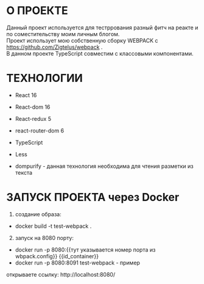 # О ПРОЕКТЕ <br>
Данный проект используется для тестррования разный фитч на реакте и по соместительству моим личным блогом.<br>
Проект использует мою собственную сборку WEBPACK с https://github.com/Zigtelus/webpack .<br>
В данном проекте TypeScript совместим с классовыми компонентами.

# ТЕХНОЛОГИИ <br>
- React 16 <br>
- React-dom 16 <br>
- React-redux 5 <br>
- react-router-dom 6 <br>
- TypeScript <br>
- Less <br>

- dompurify - данная технология необходима для чтения разметки из текста <br> 

# ЗАПУСК ПРОЕКТА через Docker <br>
1. создание образа:
- docker build -t test-webpack . <br>

2. запуск на 8080 порту: <br>
- docker run -p 8080:{{тут указывается номер порта из wbpack.config}} {{id_container}} <br>
- docker run -p 8080:8091 test-webpack - пример

открываете ссылку:
http://localhost:8080/